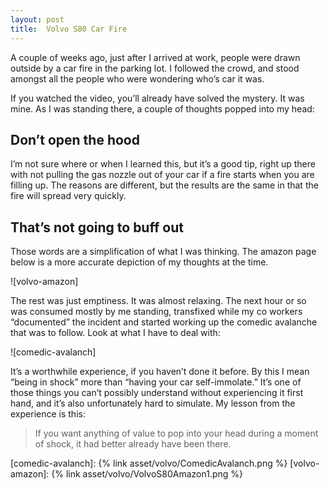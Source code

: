 ```yaml
---
layout: post
title:  Volvo S80 Car Fire
---
```


A couple of weeks ago, just after I arrived at work, people were drawn outside by a car fire in the parking lot.  I followed the crowd, and stood amongst all the people who were wondering who’s car it was.
<!--break-->

If you watched the video, you’ll already have solved the mystery.  It was mine.  As I was standing there, a couple of thoughts popped into my
head:

Don’t open the hood
-------------------

I’m not sure where or when I learned this, but it’s a good tip, right up there with not pulling the gas nozzle out of your car if a fire
starts when you are filling up.  The reasons are different, but the results are the same in that the fire will spread very quickly.

That’s not going to buff out
----------------------------

Those words are a simplification of what I was thinking.  The amazon page below is a more accurate depiction of my thoughts at the time.

![volvo-amazon]

The rest was just emptiness.  It was almost relaxing.  The next hour or so was consumed mostly by me standing, transfixed while my co workers “documented” the incident and started working up the comedic avalanche that was to follow.  Look at what I have to deal with:

![comedic-avalanch]

It’s a worthwhile experience, if you haven’t done it before.  By this I mean “being in shock” more than “having your car self-immolate.”
It’s one of those things you can’t possibly understand without experiencing it first hand, and it’s also unfortunately hard to simulate.
My lesson from the experience is this:
> If you want anything of value to pop into your head during a moment of shock, it had better already have been there.

[comedic-avalanch]: {% link asset/volvo/ComedicAvalanch.png %}
[volvo-amazon]: {% link asset/volvo/VolvoS80Amazon1.png %}